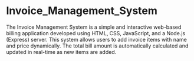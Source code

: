 # Invoice_Management_System
The Invoice Management System is a simple and interactive web-based billing application developed using HTML, CSS, JavaScript, and a Node.js (Express) server. This system allows users to add invoice items with name and price dynamically. The total bill amount is automatically calculated and updated in real-time as new items are added. 
